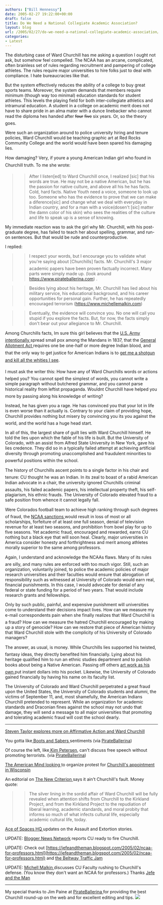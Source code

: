 ```yaml
---
authors: ["Bill Hennessy"]
date: 2005-02-27 19:22:00+00:00
draft: false
title: Do We Need a National Collegiate Academic Association?
layout: blog
url: /2005/02/27/do-we-need-a-national-collegiate-academic-association/
categories:
- Latest
---
```


The disturbing case of Ward Churchill has me asking a question I ought not ask, but somehow feel compelled. The NCAA has an arcane, complicated, often brainless set of rules regarding recruitment and pampering of college athletes. The rules require major universities to hire folks just to deal with compliance. I hate bureaucracies like that.




But the system effectively reduces the ability of a college to buy great sports teams. Moreover, the system demands that members require minimum (though way too minimal) education standards for student athletes. This levels the playing field for both inter-collegiate athletics and intramural education. A student in a college on academic merit does not have to share pride in an alma mater with a dunce linebacker who cannot read the diploma hes handed after <strike>four</strike> <strike>five</strike> six years. Or, so the theory goes.




Were such an organization around to police university hiring and tenure policies, Ward Churchill would be teaching graphic art at Red Rocks Community College and the world would have been spared his damaging lies.




How damaging? Very, if youre a young American Indian girl who found in Churchill truth. To me she wrote: 




> 

> 
> > 

>> 
>> After I listen[ed] to Ward Churchill once, I realized [sic] that his words are true. He may not be a native American, but he has the passion for native culture, and above all his he has facts. Cold, hard facts. Native Youth need a voice, someone to look up too. Someone who has the evidence to prove that we can make a diference[sic] and change what we deal with everyday in Indian country, and for a man with a voice(dosen't [sic] matter the damn color of his skin) who sees the realities of the culture and life to speak up is a sense of knowing.
>> 
>> 
> 
> 




My immediate reaction was to ask the girl why Mr. Churchill, with his post-graduate degree, has failed to teach her about spelling, grammar, and run-on sentences. But that would be rude and counterproductive.




I replied: 




> 

> 
> > 

>> 
>> I respect your words, but I encourage you to validate what you're saying about [Churchills] facts. Mr. Churchill's 3 major academic papers have been proven factually incorrect. Many parts were simply made up. (look around https://www.pirateballerina.com) . 
>> 
>> 

>> 
>> 

>> 
>> Besides lying about his heritage, Mr. Churchill has lied about his military service, his educational background, and his career opportunities for personal gain. Further, he has repeatedly encouraged terrorism (https://www.michellemalkin.com)
>> 
>> 

>> 
>> 

>> 
>> Eventually, the evidence will convince you. No one will call you stupid if you explore the facts. But, for now, the facts simply don't bear out your allegiance to Mr. Churchill.
>> 
>> 
> 
> 




Among Churchills facts, Im sure this girl believes that the [U.S. Army intentionally ](https://hal.lamar.edu/~BROWNTF/Churchill1.htm)spread small pox among the Mandans in 1837, that the [General Allotment Act ](https://lawschool.unm.edu/faculty/lavelle/allotment-act.pdf)requires one be one-half or more degree Indian blood, and that the only way to get justice for American Indians is to [get me a shotgun and kill all the whities I see](https://michellemalkin.com/archives/001588.htm).




I must ask the writer this: How have any of Ward Churchills words or actions helped you? You cannot spell the simplest of words, you cannot write a simple paragraph without butchered grammar, and you cannot parse historical reality from leftist propaganda. Wouldnt Churchill have helped you more by passing along his knowledge of writing?




Instead, he has given you a rage. He has convinced you that your lot in life is even worse than it actually is. Contrary to your claim of providing hope, Churchill provides nothing but misery by convincing you its you against the world, and the world has a huge head start. 




In all of this, the largest share of guilt lies with Ward Churchill himself. He told the lies upon which the fable of his life is built. But the University of Colorado, with an assist from Alfred State University in New York, gave his lies credence. They did so in a typically failed attempt at achieving artificial diversity through promoting unaccomplished and fraudulent minorities to powerful positions within the school.




The history of Churchills ascent points to a single factor in his chair and tenure: CU thought he was an Indian. In its zeal to boast of a rabid American Indian advocate in a chair, the university ignored Churchills criminal assaults, his failed academic papers, his intellectual property theft, his self-plagiarism, his ethnic frauds. The University of Colorado elevated fraud to a safe position from whence it cannot legally fall.




Were Colorados football team to achieve high ranking through such degrees of fraud, the [NCAA sanctions ](https://www.ccchronicle.com/back/2001_spring/2001-01-16/sports7.html)would result in loss of most or all scholarships, forfeiture of at least one full season, denial of television revenue for at least two seasons, and prohibition from bowl play for up to five seasons. Yet academic fraud, encouraged and rewarded, earns CU nothing but a black eye that will soon heal. Clearly, major universities in America consider honesty and forthrightness and merit among athletes morally superior to the same among professors.




Again, I understand and acknowledge the NCAAs flaws. Many of its rules are silly, and many rules are enforced with too much vigor. Still, such an organization, voluntarily joined, to police the academic policies of major research universities and their faculties would ensure that abrogation of responsibility such as witnessed at University of Colorado would earn real, financial punishments. In this case, I would advocate for denial of any federal or state funding for a period of two years. That would include research grants and fellowships.




Only by such public, painful, and expensive punishment will universities come to understand their decisions impact lives. How can we measure my e-mail correspondents pain when she finally realizes that Ward Churchill is a fraud? How can we measure the hatred Churchill encouraged by making up a story of genocide? How can we restore that piece of American history that Ward Churchill stole with the complicity of his University of Colorado managers?




The answer, as usual, is money. While Churchills lies supported his twisted, fantasy ideas, they directly benefited him financially. Lying about his heritage qualified him to run an ethnic studies department and to publish books about being a Native American. Passing off others [art work as his own ](https://news4colorado.com/topstories/local_story_055200531.html)put instant dollars into his pocket. Likewise, the University of Colorado gained financially by having his name on its faculty list.




The University of Colorado and Ward Churchill perpetrated a great fraud upon the United States, the University of Colorado students and alumni, the victims of September 11, and, most shamefully, the American Indians Churchill pretended to represent. While an organization for academic standards and Draconian fines against the school may not undo that damage, they will send a message to all major universities that promoting and tolerating academic fraud will cost the school dearly.







* * *


[Steven Taylor explores more on Affirmative Action and Ward Churchill](https://www.poliblogger.com/index.php?p=6325)





You gotta like[ Boots and Sabers ](https://www.bootsandsabers.com/index.php/weblog/comments_w_sidebars/4169/)sentiments (via [PirateBallerina](https://www.pirateballerina.com/index.php))




Of course the left, like[ Kim Petersen](https://www.pressaction.com/news/weblog/full_article/petersen02272005/), can't discuss free speech without promoting terrorists. (via [PirateBallerina](https://www.pirateballerina.com/index.php))




[The American Mind looking ](https://www.theamericanmind.com/mt-test/archives/016471.html)to organize protest for [Churchill's appointment in Wisconsin](https://badgerblogalliance.blogspot.com/2005/02/preparing-for-churchill.html)




An editorial on [The New Criterion ](https://www.newcriterion.com/weblog/2005/02/ward-churchill-is-not-problem.html)says it ain't Churchill's fault. Money quote:




> 

> 
> > 

>> 
>> The silver lining in the sordid affair of Ward Churchill will be fully revealed when attention shifts from Churchill to the Kirkland Project, and from the Kirkland Project to the repudiation of liberal learning, academic standards, and moral probity that informs so much of what infects cultural life, especially academic cultural life, today.
>> 
>> 
> 
> 




[Ace of Spaces HQ ](https://ace.mu.nu/archives/069207.php)updates on the Assault and Extortion stories.




UPDATE: [Blogger News Network](https://www.legendgames.net/showstory.asp?page=blognews/stories/ES0000012.txt) reports CU ready to fire Churchill.




UPDATE: Check out [https://jefeandtheman.blogspot.com/2005/02/ncaa-for-professors.html](https://jefeandtheman.blogspot.com/2005/02/ncaa-for-professors.html) and [the Beltway Traffic Jam](https://www.outsidethebeltway.com/archives/9425)




UPDATE: [Michell Malkin ](https://michellemalkin.com/archives/001617.htm)discusses CU Faculty rushing to Churchill's defense. (You know they don't want an NCAA for professors.) Thanks [Jefe and the Man](https://jefeandtheman.blogspot.com/)  





* * *


My special thanks to Jim Paine at [PirateBallerina ](https://www.pirateballerina.com)for providing the best Churchill round-up on the web and for excellent editing and tips. ![](https://blog.billhennessy.com/aggbug.aspx?PostID=1249)

